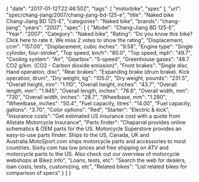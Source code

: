 {
    "date": "2017-01-12T22:46:50Z",
    "tags": [
        "motorbike",
        "spec"
    ],
    "url": "spec\/chang-jiang\/2007\/chang-jiang-bd-125-e",
    "title": "Naked bike Chang-Jiang BD 125-E",
    "categories": "Naked bike",
    "brands": "chang-jiang",
    "years": "2007",
    "spec": [
        {
            "Model": "Chang-Jiang BD 125-E",
            "Year": "2007",
            "Category": "Naked bike",
            "Rating": "Do you know this bike?Click here to rate it. We miss 2 votes to show the rating",
            "Displacement, ccm": "157.00",
            "Displacement, cubic inches": "9.58",
            "Engine type": "Single cylinder, four-stroke",
            "Top speed, km\/h": "80.0",
            "Top speed, mph": "49.7",
            "Cooling system": "Air",
            "Gearbox": "5-speed",
            "Greenhouse gases": "48.7 CO2 g\/km. (CO2 - Carbon dioxide emission)",
            "Front brakes": "Single disc. Hand operation, disc",
            "Rear brakes": "Expanding brake (drum brake). Kick operation, drum",
            "Dry weight, kg": "105.0",
            "Dry weight, pounds": "231.5",
            "Overall height, mm": "1.110",
            "Overall height, inches": "43.7",
            "Overall length, mm": "1.945",
            "Overall length, inches": "76.6",
            "Overall width, mm": "730",
            "Overall width, inches": "28.7",
            "Wheelbase, mm": "1.280",
            "Wheelbase, inches": "50.4",
            "Fuel capacity, litres": "14.00",
            "Fuel capacity, gallons": "3.70",
            "Color options": "Red",
            "Starter": "Electric & kick",
            "Insurance costs": "Get estimated US insurance cost with a quote from Allstate Motorcycle Insurance",
            "Parts finder": "Chaparral provides online schematics & OEM parts for the US.   Motorcycle Superstore provides an easy-to-use parts finder. Ships to the US, Canada, UK and Australia.MotoSport.com ships motorcycle parts and accessories to most countries.    Sixity.com has low prices and free shipping on ATV and motorcycle parts to the US. Also check out our overview of motorcycle webshops at Bikez.info",
            "Loans, tests, etc": "Search the web for dealers, loan costs, tests, customizing, etc",
            "Related bikes": "List related bikes for comparison of specs"
        }
    ]
}